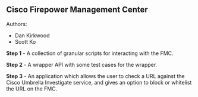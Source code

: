 ## Cisco Firepower Management Center

Authors:
* Dan Kirkwood
* Scott Ko


**Step 1** - A collection of granular scripts for interacting with the FMC.

**Step 2** - A wrapper API with some test cases for the wrapper.

**Step 3** - An application which allows the user to check a URL against the Cisco Umbrella Investigate service, and gives an option to block or whitelist the URL on the FMC. 